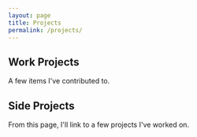 ```yaml
---
layout: page
title: Projects
permalink: /projects/
---
```


## Work Projects

A few items I've contributed to.

## Side Projects

From this page, I'll link to a few projects I've worked on.
